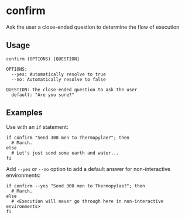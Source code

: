 # confirm

Ask the user a close-ended question to determine the flow of execution

## Usage

```text
confirm (OPTIONS) [QUESTION]

OPTIONS:
  --yes: Automatically resolve to true
  --no: Automatically resolve to false

QUESTION: The close-ended question to ask the user
  default: "Are you sure?"
```

## Examples

Use with an `if` statement:

```shell
if confirm "Send 300 men to Thermopylae?"; then
  # March.
else
  # Let's just send some earth and water...
fi
```

Add `--yes` or `--no` option to add a default answer for non-interactive environments:

```shell
if confirm --yes "Send 300 men to Thermopylae?"; then
  # March.
else
  # <Execution will never go through here in non-interactive environments>
fi
```
